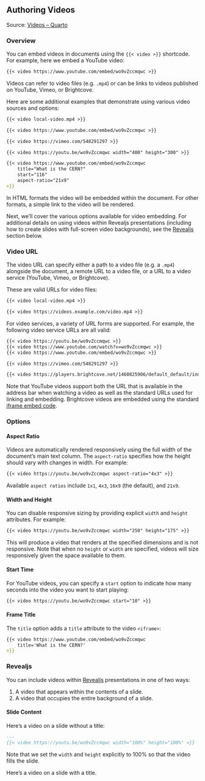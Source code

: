 ## Authoring Videos

Source: [Videos – Quarto](https://quarto.org/docs/authoring/videos.html)

### Overview

You can embed videos in documents using the `{{< video >}}` shortcode. For example, here we embed a YouTube video:

```markdown
{{< video https://www.youtube.com/embed/wo9vZccmqwc >}}
```

Videos can refer to video files (e.g. `.mp4`) or can be links to videos published on YouTube, Vimeo, or Brightcove.

Here are some additional examples that demonstrate using various video sources and options:

```markdown
{{< video local-video.mp4 >}}

{{< video https://www.youtube.com/embed/wo9vZccmqwc >}}

{{< video https://vimeo.com/548291297 >}}

{{< video https://youtu.be/wo9vZccmqwc width="400" height="300" >}}

{{< video https://www.youtube.com/embed/wo9vZccmqwc
    title="What is the CERN?"
    start="116"
    aspect-ratio="21x9"
>}}
```

In HTML formats the video will be embedded within the document. For other formats, a simple link to the video will be rendered.

Next, we’ll cover the various options available for video embedding. For additional details on using videos within Revealjs presentations (including how to create slides with full-screen video backgrounds), see the [Revealjs](#revealjs) section below.

### Video URL

The video URL can specify either a path to a video file (e.g. a `.mp4`) alongside the document, a remote URL to a video file, or a URL to a video service (YouTube, Vimeo, or Brightcove).

These are valid URLs for video files:

```markdown
{{< video local-video.mp4 >}}

{{< video https://videos.example.com/video.mp4 >}}
```

For video services, a variety of URL forms are supported. For example, the following video service URLs are all valid:

```markdown
{{< video https://youtu.be/wo9vZccmqwc >}}
{{< video https://www.youtube.com/watch?v=wo9vZccmqwc >}}
{{< video https://www.youtube.com/embed/wo9vZccmqwc >}}

{{< video https://vimeo.com/548291297 >}}

{{< video https://players.brightcove.net/1460825906/default_default/index.html?videoId=5988531335001 >}}
```

Note that YouTube videos support both the URL that is available in the address bar when watching a video as well as the standard URLs used for linking and embedding. Brightcove videos are embedded using the standard [iframe embed code](https://studio.support.brightcove.com/publish/publishing-videos-iframe-embed-code.html).

### Options

#### Aspect Ratio

Videos are automatically rendered responsively using the full width of the document’s main text column. The `aspect-ratio` specifies how the height should vary with changes in width. For example:

```markdown
{{< video https://youtu.be/wo9vZccmqwc aspect-ratio="4x3" >}}
```

Available `aspect ratios` include `1x1`, `4x3`, `16x9` (the default), and `21x9`.

#### Width and Height

You can disable responsive sizing by providing explicit `width` and `height` attributes. For example:

```markdown
{{< video https://youtu.be/wo9vZccmqwc width="250" height="175" >}}
```

This will produce a video that renders at the specified dimensions and is not responsive. Note that when no `height` or `width` are specified, videos will size responsively given the space available to them.

#### Start Time

For YouTube videos, you can specify a `start` option to indicate how many seconds into the video you want to start playing:

```markdown
{{< video https://youtu.be/wo9vZccmqwc start="10" >}}
```

#### Frame Title

The `title` option adds a `title` attribute to the video `<iframe>`:

```markdown
{{< video https://www.youtube.com/embed/wo9vZccmqwc
    title='What is the CERN?'
>}}
```

### Revealjs

You can include videos within [Revealjs](https://quarto.org/docs/presentations/revealjs.html) presentations in one of two ways:

1.  A video that appears within the contents of a slide.
2.  A video that occupies the entire background of a slide.

#### Slide Content

Here’s a video on a slide without a title:

```markdown
---
{{< video https://youtu.be/wo9vZccmqwc width="100%" height="100%" >}}
```

Note that we set the `width` and `height` explicitly to 100% so that the video fills the slide.

Here’s a video on a slide with a title.

```markdown
